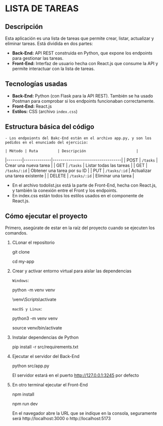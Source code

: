 # LISTA DE TAREAS 

## Descripción

Esta aplicación es una lista de tareas que permite crear, listar, actualizar y eliminar tareas. Está dividida en dos partes:

- **Back-End:** API REST construida en Python, que expone los endpoints para gestionar las tareas.
- **Front-End:** Interfaz de usuario hecha con React.js que consume la API y permite interactuar con la lista de tareas.


## Tecnologías usadas

- **Back-End:** Python (con Flask para la API REST). También se ha usado Postman para comprobar si los endpoints funcionaban correctamente.
- **Front-End:** React.js
- **Estilos:** CSS (archivo `index.css`)


## Estructura básica del código
    - Los endpoionts del Bakc-End están en el archivo app.py, y son los pedidos en el enunciado del ejercicio:

    | Método | Ruta         | Descripción                       |
|--------|--------------|-----------------------------------|
| POST   | `/tasks`     | Crear una nueva tarea             |
| GET    | `/tasks`     | Listar todas las tareas           |
| GET    | `/tasks/:id` | Obtener una tarea por su ID       |
| PUT    | `/tasks/:id` | Actualizar una tarea existente    |
| DELETE | `/tasks/:id` | Eliminar una tarea                |

 - En el archivo todolist.jsx está la parte de Front-End, hecha con React.js, y también la conexión entre el Front y los endpoints. 
 - En index.css están todos los estilos usados en el componente de React.js. 


## Cómo ejecutar el proyecto

Primero, asegúrate de estar en la raíz del proyecto cuando se ejecuten los comandos. 

1. CLonar el repositorio

    git clone <url-del-repositorio>

    cd my-app


2. Crear y activar entorno virtual para aislar las dependencias

    `Windows`: 

    python -m venv venv

    \venv\Scripts\activate


    `macOS y Linux`:

    python3 -m venv venv

    source venv/bin/activate


3. Instalar dependencias de Python

    pip install -r src/requirements.txt


4. Ejecutar el servidor del Back-End

    python src/app.py

    El servidor estará en el puerto http://127.0.0.1:3245 por defecto


5. En otro terminal ejecutar el Front-End

    npm install

    npm run dev

    En el navegador abre la URL que se indique en la consola, seguramente será http://localhost:3000 o http://localhost:5173 
